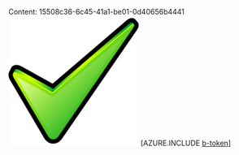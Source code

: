Content: 15508c36-6c45-41a1-be01-0d40656b4441![image](8596a9b8-4bb9-4c05-9c41-bfaa9851b50b.png)
[AZURE.INCLUDE [b-token](d2754990-6ba3-4f0b-bde3-25b7249cd155.md)]
